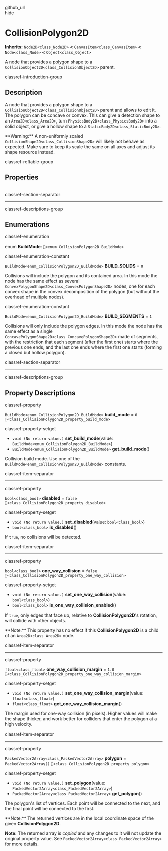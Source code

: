 github\_url  
hide

# CollisionPolygon2D

**Inherits:** `Node2D<class_Node2D>` **&lt;**
`CanvasItem<class_CanvasItem>` **&lt;** `Node<class_Node>` **&lt;**
`Object<class_Object>`

A node that provides a polygon shape to a
`CollisionObject2D<class_CollisionObject2D>` parent.

classref-introduction-group

## Description

A node that provides a polygon shape to a
`CollisionObject2D<class_CollisionObject2D>` parent and allows to edit
it. The polygon can be concave or convex. This can give a detection
shape to an `Area2D<class_Area2D>`, turn
`PhysicsBody2D<class_PhysicsBody2D>` into a solid object, or give a
hollow shape to a `StaticBody2D<class_StaticBody2D>`.

\*\*Warning:\*\* A non-uniformly scaled
`CollisionShape2D<class_CollisionShape2D>` will likely not behave as
expected. Make sure to keep its scale the same on all axes and adjust
its shape resource instead.

classref-reftable-group

## Properties

<table>
<tbody>
<tr>
</tr>
<tr>
</tr>
<tr>
</tr>
<tr>
</tr>
<tr>
</tr>
</tbody>
</table>

classref-section-separator

------------------------------------------------------------------------

classref-descriptions-group

## Enumerations

classref-enumeration

enum **BuildMode**: `🔗<enum_CollisionPolygon2D_BuildMode>`

classref-enumeration-constant

`BuildMode<enum_CollisionPolygon2D_BuildMode>` **BUILD\_SOLIDS** = `0`

Collisions will include the polygon and its contained area. In this mode
the node has the same effect as several
`ConvexPolygonShape2D<class_ConvexPolygonShape2D>` nodes, one for each
convex shape in the convex decomposition of the polygon (but without the
overhead of multiple nodes).

classref-enumeration-constant

`BuildMode<enum_CollisionPolygon2D_BuildMode>` **BUILD\_SEGMENTS** = `1`

Collisions will only include the polygon edges. In this mode the node
has the same effect as a single
`ConcavePolygonShape2D<class_ConcavePolygonShape2D>` made of segments,
with the restriction that each segment (after the first one) starts
where the previous one ends, and the last one ends where the first one
starts (forming a closed but hollow polygon).

classref-section-separator

------------------------------------------------------------------------

classref-descriptions-group

## Property Descriptions

classref-property

`BuildMode<enum_CollisionPolygon2D_BuildMode>` **build\_mode** = `0`
`🔗<class_CollisionPolygon2D_property_build_mode>`

classref-property-setget

-   `void (No return value.)` **set\_build\_mode**(value:
    `BuildMode<enum_CollisionPolygon2D_BuildMode>`)
-   `BuildMode<enum_CollisionPolygon2D_BuildMode>`
    **get\_build\_mode**()

Collision build mode. Use one of the
`BuildMode<enum_CollisionPolygon2D_BuildMode>` constants.

classref-item-separator

------------------------------------------------------------------------

classref-property

`bool<class_bool>` **disabled** = `false`
`🔗<class_CollisionPolygon2D_property_disabled>`

classref-property-setget

-   `void (No return value.)` **set\_disabled**(value:
    `bool<class_bool>`)
-   `bool<class_bool>` **is\_disabled**()

If `true`, no collisions will be detected.

classref-item-separator

------------------------------------------------------------------------

classref-property

`bool<class_bool>` **one\_way\_collision** = `false`
`🔗<class_CollisionPolygon2D_property_one_way_collision>`

classref-property-setget

-   `void (No return value.)` **set\_one\_way\_collision**(value:
    `bool<class_bool>`)
-   `bool<class_bool>` **is\_one\_way\_collision\_enabled**()

If `true`, only edges that face up, relative to **CollisionPolygon2D**'s
rotation, will collide with other objects.

\*\*Note:\*\* This property has no effect if this **CollisionPolygon2D**
is a child of an `Area2D<class_Area2D>` node.

classref-item-separator

------------------------------------------------------------------------

classref-property

`float<class_float>` **one\_way\_collision\_margin** = `1.0`
`🔗<class_CollisionPolygon2D_property_one_way_collision_margin>`

classref-property-setget

-   `void (No return value.)`
    **set\_one\_way\_collision\_margin**(value: `float<class_float>`)
-   `float<class_float>` **get\_one\_way\_collision\_margin**()

The margin used for one-way collision (in pixels). Higher values will
make the shape thicker, and work better for colliders that enter the
polygon at a high velocity.

classref-item-separator

------------------------------------------------------------------------

classref-property

`PackedVector2Array<class_PackedVector2Array>` **polygon** =
`PackedVector2Array()` `🔗<class_CollisionPolygon2D_property_polygon>`

classref-property-setget

-   `void (No return value.)` **set\_polygon**(value:
    `PackedVector2Array<class_PackedVector2Array>`)
-   `PackedVector2Array<class_PackedVector2Array>` **get\_polygon**()

The polygon's list of vertices. Each point will be connected to the
next, and the final point will be connected to the first.

\*\*Note:\*\* The returned vertices are in the local coordinate space of
the given **CollisionPolygon2D**.

**Note:** The returned array is *copied* and any changes to it will not
update the original property value. See
`PackedVector2Array<class_PackedVector2Array>` for more details.
